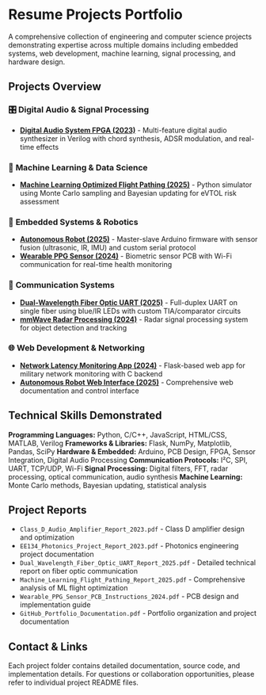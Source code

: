 # Resume Projects Portfolio

A comprehensive collection of engineering and computer science projects demonstrating expertise across multiple domains including embedded systems, web development, machine learning, signal processing, and hardware design.

## Projects Overview

### 🎛️ **Digital Audio & Signal Processing**
- **[Digital Audio System FPGA (2023)](./Digital_Audio_System_FPGA_2023/)** - Multi-feature digital audio synthesizer in Verilog with chord synthesis, ADSR modulation, and real-time effects

### 🤖 **Machine Learning & Data Science**
- **[Machine Learning Optimized Flight Pathing (2025)](./Machine_Learning_Flight_Pathing_2025/)** - Python simulator using Monte Carlo sampling and Bayesian updating for eVTOL risk assessment

### 🔌 **Embedded Systems & Robotics**
- **[Autonomous Robot (2025)](./Autonomous_Robot_2025/)** - Master-slave Arduino firmware with sensor fusion (ultrasonic, IR, IMU) and custom serial protocol
- **[Wearable PPG Sensor (2024)](./Wearable_PPG_Sensor_2024/)** - Biometric sensor PCB with Wi-Fi communication for real-time health monitoring

### 📡 **Communication Systems**
- **[Dual-Wavelength Fiber Optic UART (2025)](./Dual_Wavelength_Fiber_Optic_UART_2025/)** - Full-duplex UART on single fiber using blue/IR LEDs with custom TIA/comparator circuits
- **[mmWave Radar Processing (2024)](./mmWave_Radar_Processing_2024/)** - Radar signal processing system for object detection and tracking

### 🌐 **Web Development & Networking**
- **[Network Latency Monitoring App (2024)](./Network_Latency_Monitoring_App_2024/)** - Flask-based web app for military network monitoring with C backend
- **[Autonomous Robot Web Interface (2025)](./Autonomous_Robot_Web_Interface_2025/)** - Comprehensive web documentation and control interface

## Technical Skills Demonstrated

**Programming Languages:** Python, C/C++, JavaScript, HTML/CSS, MATLAB, Verilog
**Frameworks & Libraries:** Flask, NumPy, Matplotlib, Pandas, SciPy
**Hardware & Embedded:** Arduino, PCB Design, FPGA, Sensor Integration, Digital Audio Processing
**Communication Protocols:** I²C, SPI, UART, TCP/UDP, Wi-Fi
**Signal Processing:** Digital filters, FFT, radar processing, optical communication, audio synthesis
**Machine Learning:** Monte Carlo methods, Bayesian updating, statistical analysis

## Project Reports

- `Class_D_Audio_Amplifier_Report_2023.pdf` - Class D amplifier design and optimization
- `EE134_Photonics_Project_Report_2023.pdf` - Photonics engineering project documentation
- `Dual_Wavelength_Fiber_Optic_UART_Report_2025.pdf` - Detailed technical report on fiber optic communication
- `Machine_Learning_Flight_Pathing_Report_2025.pdf` - Comprehensive analysis of ML flight optimization
- `Wearable_PPG_Sensor_PCB_Instructions_2024.pdf` - PCB design and implementation guide
- `GitHub_Portfolio_Documentation.pdf` - Portfolio organization and project documentation

## Contact & Links

Each project folder contains detailed documentation, source code, and implementation details. For questions or collaboration opportunities, please refer to individual project README files.